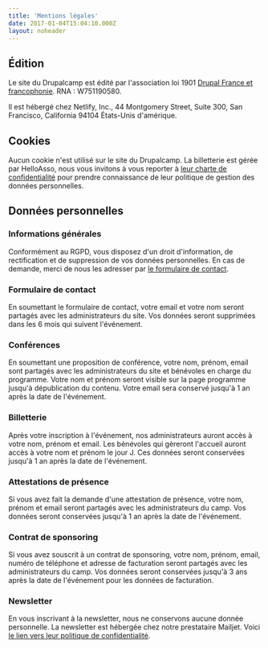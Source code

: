 ```yaml
---
title: 'Mentions légales'
date: 2017-01-04T15:04:10.000Z
layout: noheader
---
```


## Édition

Le site du Drupalcamp est édité par l'association loi 1901 [Drupal France et francophonie](https://drupal.fr).
RNA : W751190580.

Il est hébergé chez Netlify, Inc., 44 Montgomery Street, Suite 300, San Francisco, California 94104 États-Unis d'amérique.

## Cookies

Aucun cookie n'est utilisé sur le site du Drupalcamp.
La billetterie est gérée par HelloAsso, nous vous invitons à vous reporter à [leur charte de confidentialité](https://www.helloasso.com/confidentialite) pour prendre connaissance de leur politique de gestion des données personnelles.

## Données personnelles

### Informations générales

Conformément au RGPD, vous disposez d'un droit d'information, de rectification et de suppression de vos données personnelles. En cas de demande, merci de nous les adresser par [le formulaire de contact](/nous-contacter).

### Formulaire de contact

En soumettant le formulaire de contact, votre email et votre nom seront partagés avec les administrateurs du site. Vos données seront supprimées dans les 6 mois qui suivent l'événement.

### Conférences

En soumettant une proposition de conférence, votre nom, prénom, email sont partagés avec les administrateurs du site et bénévoles en charge du programme. Votre nom et prénom seront visible sur la page programme jusqu'à dépublication du contenu.
Votre email sera conservé jusqu'à 1 an après la date de l'événement.

### Billetterie

Après votre inscription à l'événement, nos administrateurs auront accès à votre nom, prénom et email.
Les bénévoles qui gèreront l'accueil auront accès à votre nom et prénom le jour J.
Ces données seront conservées jusqu'à 1 an après la date de l'événement.

### Attestations de présence

Si vous avez fait la demande d'une attestation de présence, votre nom, prénom et email seront partagés avec les administrateurs du camp.
Vos données seront conservées jusqu'à 1 an après la date de l'événement.

### Contrat de sponsoring

Si vous avez souscrit à un contrat de sponsoring, votre nom, prénom, email, numéro de téléphone et adresse de facturation seront partagés avec les administrateurs du camp.
Vos données seront conservées jusqu'à 3 ans après la date de l'événement pour les données de facturation.

### Newsletter

En vous inscrivant à la newsletter, nous ne conservons aucune donnée personnelle. La newsletter est hébergée chez notre prestataire Mailjet. Voici [le lien vers leur politique de confidentialité](https://www.mailjet.com/fr/legal/politique-confidentialite/). 
